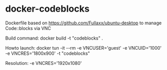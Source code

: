 # docker-codeblocks

Dockerfile based on https://github.com/Fullaxx/ubuntu-desktop to manage Code::blocks via VNC

Build command:
docker build -t "codeblocks" .

Howto launch:
docker tun -it --rm -e VNCUSER='guest' -e VNCUID='1000' -e VNCRES='1800x900' -t "codeblocks"

Resolution:
-e VNCRES='1920x1080'
